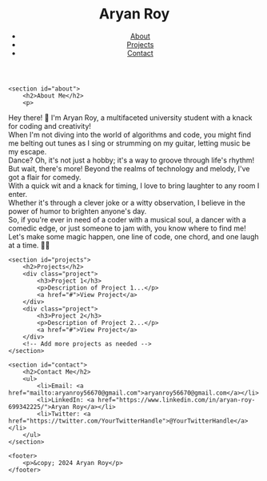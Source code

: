 
<html lang="en">
<head>
    <meta charset="UTF-8">
    <meta name="viewport" content="width=device-width, initial-scale=1.0">
    <title>Aryan Roy- Portfolio</title>
    <link rel="stylesheet" href="styles.css">
</head>
<body>
    <header>
        <h1>Aryan Roy</h1>
        <nav>
            <ul>
                <li><a href="#about">About</a></li>
                <li><a href="#projects">Projects</a></li>
                <li><a href="#contact">Contact</a></li>
            </ul>
        </nav>
    </header>

    <section id="about">
        <h2>About Me</h2>
        <p>
<p>Hey there! 👋 I'm Aryan Roy, a multifaceted university student with a knack for coding and creativity!<br>
    When I'm not diving into the world of algorithms and code, you might find me belting out tunes as I sing or strumming on my guitar, letting music be my escape.<br>
    Dance? Oh, it's not just a hobby; it's a way to groove through life's rhythm!<br>
    But wait, there's more! Beyond the realms of technology and melody, I've got a flair for comedy.<br>
    With a quick wit and a knack for timing, I love to bring laughter to any room I enter.<br>
    Whether it's through a clever joke or a witty observation, I believe in the power of humor to brighten anyone's day.<br>
    So, if you're ever in need of a coder with a musical soul, a dancer with a comedic edge, or just someone to jam with, you know where to find me!<br>
    Let's make some magic happen, one line of code, one chord, and one laugh at a time. 🚀✨</p>
    </section>

    <section id="projects">
        <h2>Projects</h2>
        <div class="project">
            <h3>Project 1</h3>
            <p>Description of Project 1...</p>
            <a href="#">View Project</a>
        </div>
        <div class="project">
            <h3>Project 2</h3>
            <p>Description of Project 2...</p>
            <a href="#">View Project</a>
        </div>
        <!-- Add more projects as needed -->
    </section>

    <section id="contact">
        <h2>Contact Me</h2>
        <ul>
            <li>Email: <a href="mailto:aryanroy56670@gmail.com">aryanroy56670@gmail.com</a></li>
            <li>LinkedIn: <a href="https://www.linkedin.com/in/aryan-roy-699342225/">Aryan Roy</a></li>
            <li>Twitter: <a href="https://twitter.com/YourTwitterHandle">@YourTwitterHandle</a></li>
        </ul>
    </section>

    <footer>
        <p>&copy; 2024 Aryan Roy</p>
    </footer>
</body>
</html>
